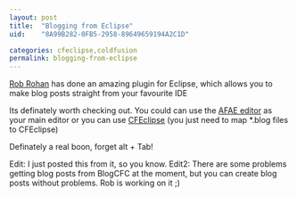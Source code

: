 ```yaml
---
layout: post
title:  "Blogging from Eclipse"
uid:	"8A99B282-0FB5-2958-89649659194A2C1D"

categories: cfeclipse,coldfusion
permalink: blogging-from-eclipse
---
```

<a href="http://robrohan.com/2007/02/07/blogging-from-within-eclipse-metaweblog-plugin/">Rob Rohan</a> has done an amazing plugin for Eclipse, which allows you to make blog posts straight from your favourite IDE

Its definately worth checking out. You could can use the <a href="http://robrohan.com/projects/afae/">AFAE editor</a> as your main editor or you can use <a href="http://www.cfeclipse.org">CFEclipse</a> (you just need to map *.blog files to CFEclipse)

Definately a real boon, forget alt + Tab!


Edit: I just posted this from it, so you know.
Edit2: There are some problems getting blog posts from BlogCFC at the moment, but you can create blog posts without problems. Rob is working on it ;)